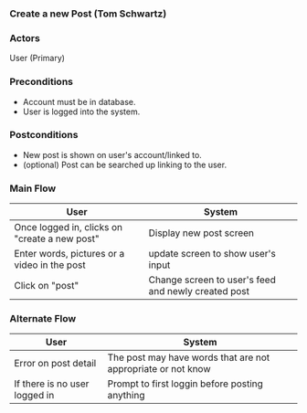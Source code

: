 
### Create a new Post (Tom Schwartz)

### Actors
User (Primary)

### Preconditions
- Account must be in database.
- User is logged into the system.

### Postconditions
- New post is shown on user's account/linked to.
- (optional) Post can be searched up linking to the user.

### Main Flow

| User | System |
| -------------------- | -------------------- |
| Once logged in, clicks on "create a new post" | Display new post screen |
| Enter words, pictures or a video in the post | update screen to show user's input |
| Click on "post" | Change screen to user's feed and newly created post |

### Alternate Flow
| User | System |
| -------------------- | -------------------- |
| Error on post detail | The post may have words that are not appropriate or not know |
| If there is no user logged in | Prompt to first loggin before posting anything |
